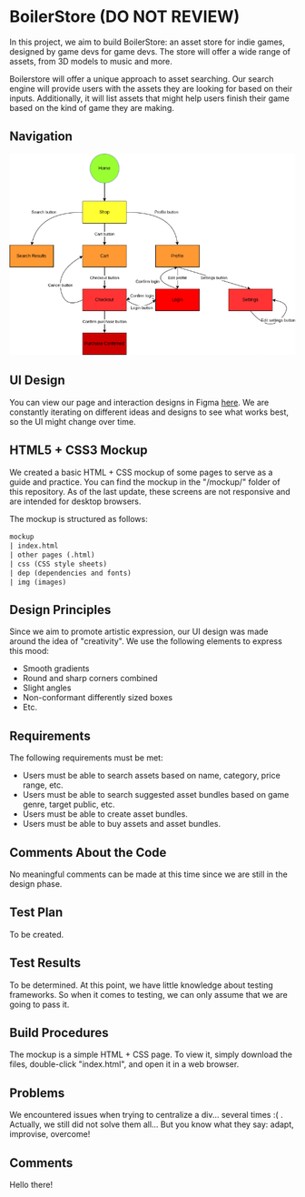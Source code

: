 # BoilerStore (DO NOT REVIEW)

In this project, we aim to build BoilerStore: an asset store for indie games, designed by game devs for game devs. The store will offer a wide range of assets, from 3D models to music and more.

Boilerstore will offer a unique approach to asset searching. Our search engine will provide users with the assets they are looking for based on their inputs. Additionally, it will list assets that might help users finish their game based on the kind of game they are making.

## Navigation
![navigation diagram](navigation/navigation_diagram.png)

## UI Design
You can view our page and interaction designs in Figma [here](https://www.figma.com/file/0VzORJzqKJ0QuVIZ8dZElY/Web?type=design&node-id=0%3A1&t=3D4Uz93yfZ2p1mte-1). We are constantly iterating on different ideas and designs to see what works best, so the UI might change over time.

## HTML5 + CSS3 Mockup
We created a basic HTML + CSS mockup of some pages to serve as a guide and practice. You can find the mockup in the "/mockup/" folder of this repository. As of the last update, these screens are not responsive and are intended for desktop browsers.

The mockup is structured as follows:

    mockup
    | index.html
    | other pages (.html)
    | css (CSS style sheets)
    | dep (dependencies and fonts)
    | img (images)

## Design Principles
Since we aim to promote artistic expression, our UI design was made around the idea of "creativity". We use the following elements to express this mood:

- Smooth gradients
- Round and sharp corners combined
- Slight angles
- Non-conformant differently sized boxes
- Etc.

## Requirements
The following requirements must be met:

- Users must be able to search assets based on name, category, price range, etc.
- Users must be able to search suggested asset bundles based on game genre, target public, etc.
- Users must be able to create asset bundles.
- Users must be able to buy assets and asset bundles.

## Comments About the Code
No meaningful comments can be made at this time since we are still in the design phase.

## Test Plan
To be created.

## Test Results
To be determined. At this point, we have little knowledge about testing frameworks. So when it comes to testing, we can only assume that we are going to pass it.

## Build Procedures
The mockup is a simple HTML + CSS page. To view it, simply download the files, double-click "index.html", and open it in a web browser.

## Problems
We encountered issues when trying to centralize a div... several times :( . 
Actually, we still did not solve them all... But you know what they say: adapt, improvise, overcome!

## Comments
Hello there!
